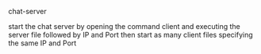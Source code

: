 chat-server

start the chat server by opening the command client and executing the server file followed by IP and Port
then start as many client files specifying the same IP and Port
